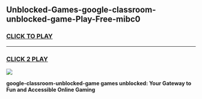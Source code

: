 
## Unblocked-Games-google-classroom-unblocked-game-Play-Free-mibc0
<h3>
<a href="https://premium76.site?title=google-classroom-unblocked-game&ref=22A">CLICK TO PLAY</a></h3>
<hr>

<h3>
<a href="https://premium76.site?title=google-classroom-unblocked-game&ref=22A">CLICK 2 PLAY</a>
  
</h3>

<a href="https://premium76.site?title=google-classroom-unblocked-game&ref=22A"><img src="https://clearcache.store/games.png"></a>


**google-classroom-unblocked-game games unblocked: Your Gateway to Fun and Accessible Online Gaming**
